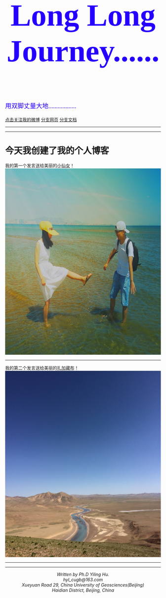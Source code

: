 <html>

<meta charset="utf-8">
<meta name="viewport" content="width=device-width, initial-scale=1.0">

<body style="background-image:url(index.jpg);background-repeat: repeat-y;background-size:100% 100%;background-attachment:fixed">

<h1 style="font-family:STCaiyun;color:rgb(38, 0, 255);text-align:center;font-size:100px">Long Long Journey......</h1>
<br/>
<p style="font-family:Microsoft YaHei;color:rgb(38, 0, 255);font-size:20px">用双脚丈量大地..................</p>
<a href="https://weibo.com/boudinage/profile?rightmod=1&wvr=6&mod=personinfo">点击关注我的微博</a>
<a href="tree.html">分支网页</a>
<a href="https://github.com/hylcugb/hylcugb.github.io/blob/master/tree.md">分支文档</a>
<hr />

</body>

</html>


---
# 今天我创建了我的个人博客
我的第一个发言送给美丽的<acronym title="我的主人">小仙女</acronym>！
<img src="angle.jpg" width="700" height="600" />   

---

我的第二个发言送给美丽的<acronym title="西藏最大的内流河，流入色林错">扎加藏布</acronym>！
<img src="zhajiazangbu.jpg" width="800" height="600" />    


<hr />
<hr />
<address style = "text-align:center">
        Written by Ph.D Yiling Hu.<br> 
        hyl_cugb@163.com<br>
        Xueyuan Road 29, China University of Geosciences(Beijing)<br>
        Haidian District, Beijing, China
        </address>
        
